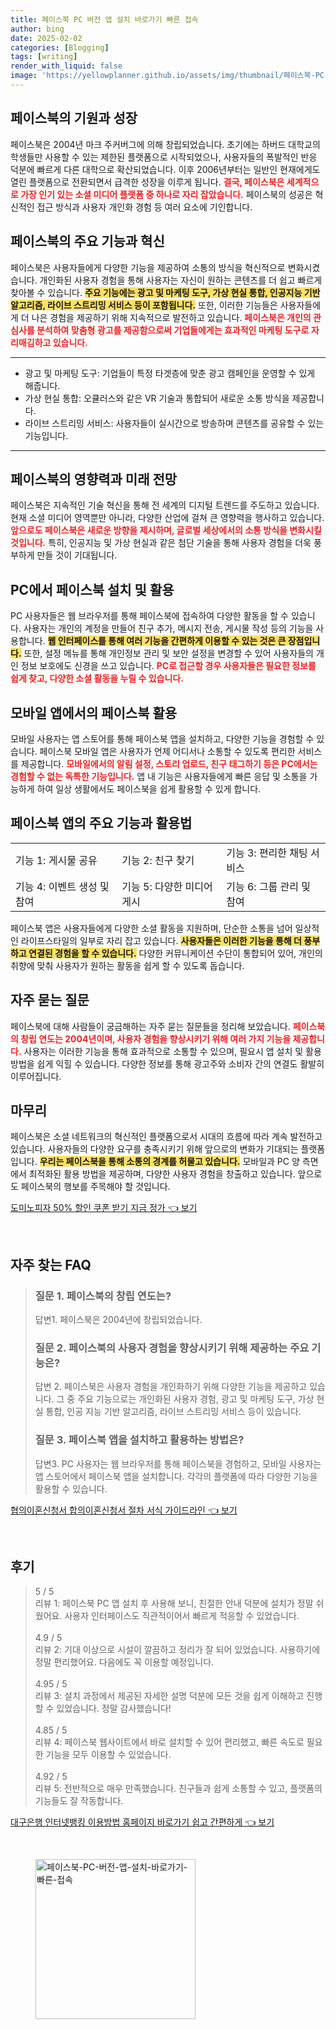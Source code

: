 ```yaml
---
title: 페이스북 PC 버전 앱 설치 바로가기 빠른 접속
author: bing
date: 2025-02-02
categories: [Blogging]
tags: [writing]
render_with_liquid: false
image: 'https://yellowplanner.github.io/assets/img/thumbnail/페이스북-PC-버전-앱-설치-바로가기-빠른-접속.webp'
---
```



<h2 id='페이스북의 기원과 성장'>페이스북의 기원과 성장</h2>

<p>페이스북은 2004년 마크 주커버그에 의해 창립되었습니다. 초기에는 하버드 대학교의 학생들만 사용할 수 있는 제한된 플랫폼으로 시작되었으나, 사용자들의 폭발적인 반응 덕분에 빠르게 다른 대학으로 확산되었습니다. 이후 2006년부터는 일반인 현재에게도 열린 플랫폼으로 전환되면서 급격한 성장을 이루게 됩니다. <b><span style="color: #ee2323;">결국, 페이스북은 세계적으로 가장 인기 있는 소셜 미디어 플랫폼 중 하나로 자리 잡았습니다.</span></b> 페이스북의 성공은 혁신적인 접근 방식과 사용자 개인화 경험 등 여러 요소에 기인합니다.</p>

<h2 id='페이스북의 주요 기능과 혁신'>페이스북의 주요 기능과 혁신</h2>

<p>페이스북은 사용자들에게 다양한 기능을 제공하여 소통의 방식을 혁신적으로 변화시켰습니다. 개인화된 사용자 경험을 통해 사용자는 자신이 원하는 콘텐츠를 더 쉽고 빠르게 찾아볼 수 있습니다. <b><span style="background-color: #ffe066;">주요 기능에는 광고 및 마케팅 도구, 가상 현실 통합, 인공지능 기반 알고리즘, 라이브 스트리밍 서비스 등이 포함됩니다.</span></b> 또한, 이러한 기능들은 사용자들에게 더 나은 경험을 제공하기 위해 지속적으로 발전하고 있습니다. <b><span style="color: #ee2323;">페이스북은 개인의 관심사를 분석하여 맞춤형 광고를 제공함으로써 기업들에게는 효과적인 마케팅 도구로 자리매김하고 있습니다.</span></b> </p>

<hr />

<ul>
    <li>광고 및 마케팅 도구: 기업들이 특정 타겟층에 맞춘 광고 캠페인을 운영할 수 있게 해줍니다.</li>
    <li>가상 현실 통합: 오큘러스와 같은 VR 기술과 통합되어 새로운 소통 방식을 제공합니다.</li>
    <li>라이브 스트리밍 서비스: 사용자들이 실시간으로 방송하며 콘텐츠를 공유할 수 있는 기능입니다.</li>
</ul>

<hr />

<h2 id='페이스북의 영향력과 미래 전망'>페이스북의 영향력과 미래 전망</h2>

<p>페이스북은 지속적인 기술 혁신을 통해 전 세계의 디지털 트렌드를 주도하고 있습니다. 현재 소셜 미디어 영역뿐만 아니라, 다양한 산업에 걸쳐 큰 영향력을 행사하고 있습니다. <b><span style="color: #ee2323;">앞으로도 페이스북은 새로운 방향을 제시하며, 글로벌 세상에서의 소통 방식을 변화시킬 것입니다.</span></b> 특히, 인공지능 및 가상 현실과 같은 첨단 기술을 통해 사용자 경험을 더욱 풍부하게 만들 것이 기대됩니다.</p>

<h2 id='PC에서 페이스북 설치 및 활용'>PC에서 페이스북 설치 및 활용</h2>

<p>PC 사용자들은 웹 브라우저를 통해 페이스북에 접속하여 다양한 활동을 할 수 있습니다. 사용자는 개인의 계정을 만들어 친구 추가, 메시지 전송, 게시물 작성 등의 기능을 사용합니다. <b><span style="background-color: #ffe066;">웹 인터페이스를 통해 여러 기능을 간편하게 이용할 수 있는 것은 큰 장점입니다.</span></b> 또한, 설정 메뉴를 통해 개인정보 관리 및 보안 설정을 변경할 수 있어 사용자들의 개인 정보 보호에도 신경을 쓰고 있습니다. <b><span style="color: #ee2323;">PC로 접근할 경우 사용자들은 필요한 정보를 쉽게 찾고, 다양한 소셜 활동을 누릴 수 있습니다.</span></b></p>

<h2 id='모바일 앱에서의 페이스북 활용'>모바일 앱에서의 페이스북 활용</h2>

<p>모바일 사용자는 앱 스토어를 통해 페이스북 앱을 설치하고, 다양한 기능을 경험할 수 있습니다. 페이스북 모바일 앱은 사용자가 언제 어디서나 소통할 수 있도록 편리한 서비스를 제공합니다. <b><span style="color: #ee2323;">모바일에서의 알림 설정, 스토리 업로드, 친구 태그하기 등은 PC에서는 경험할 수 없는 독특한 기능입니다.</span></b> 앱 내 기능은 사용자들에게 빠른 응답 및 소통을 가능하게 하여 일상 생활에서도 페이스북을 쉽게 활용할 수 있게 합니다.</p>

<h2 id='페이스북 앱의 주요 기능과 활용법'>페이스북 앱의 주요 기능과 활용법</h2>

<table>
    <tr>
        <td>기능 1: 게시물 공유</td>
        <td>기능 2: 친구 찾기</td>
        <td>기능 3: 편리한 채팅 서비스</td>
    </tr>
    <tr>
        <td>기능 4: 이벤트 생성 및 참여</td>
        <td>기능 5: 다양한 미디어 게시</td>
        <td>기능 6: 그룹 관리 및 참여</td>
    </tr>
</table>

<p>페이스북 앱은 사용자들에게 다양한 소셜 활동을 지원하며, 단순한 소통을 넘어 일상적인 라이프스타일의 일부로 자리 잡고 있습니다. <b><span style="background-color: #ffe066;">사용자들은 이러한 기능을 통해 더 풍부하고 연결된 경험을 할 수 있습니다.</span></b> 다양한 커뮤니케이션 수단이 통합되어 있어, 개인의 취향에 맞춰 사용자가 원하는 활동을 쉽게 할 수 있도록 돕습니다.</p>

<h2 id='자주 묻는 질문'>자주 묻는 질문</h2>

<p>페이스북에 대해 사람들이 궁금해하는 자주 묻는 질문들을 정리해 보았습니다. <b><span style="color: #ee2323;">페이스북의 창립 연도는 2004년이며, 사용자 경험을 향상시키기 위해 여러 가지 기능을 제공합니다.</span></b> 사용자는 이러한 기능을 통해 효과적으로 소통할 수 있으며, 필요시 앱 설치 및 활용 방법을 쉽게 익힐 수 있습니다. 다양한 정보를 통해 광고주와 소비자 간의 연결도 활발히 이루어집니다.</p>

<h2 id='마무리'>마무리</h2>

<p>페이스북은 소셜 네트워크의 혁신적인 플랫폼으로서 시대의 흐름에 따라 계속 발전하고 있습니다. 사용자들의 다양한 요구를 충족시키기 위해 앞으로의 변화가 기대되는 플랫폼입니다. <b><span style="background-color: #ffe066;">우리는 페이스북을 통해 소통의 경계를 허물고 있습니다.</span></b> 모바일과 PC 양 측면에서 최적화된 활용 방법을 제공하며, 다양한 사용자 경험을 창출하고 있습니다. 앞으로도 페이스북의 행보를 주목해야 할 것입니다.</p>


<p><a class="click-button" title="도미노피자 50% 할인 쿠폰 받기 지금 정가" href="https://yellowplanner.github.io/posts/%EB%8F%84%EB%AF%B8%EB%85%B8%ED%94%BC%EC%9E%90-50-%ED%95%A0%EC%9D%B8-%EC%BF%A0%ED%8F%B0-%EB%B0%9B%EA%B8%B0-%EC%A7%80%EA%B8%88-%EC%A0%95%EA%B0%80/" rel="dofollow">도미노피자 50% 할인 쿠폰 받기 지금 정가 👈 보기</a></p><br>
<h2 id='자주_찾는_FAQ'>자주 찾는 FAQ</h2>
<div itemscope="" itemtype="https://schema.org/FAQPage"> 
<blockquote> 
<div itemscope="" itemprop="mainEntity" itemtype="https://schema.org/Question"> 
<h3 itemprop="name">질문 1. 페이스북의 창립 연도는?</h3> 
<div itemscope="" itemprop="acceptedAnswer" itemtype="https://schema.org/Answer"> 
<span itemprop="text"> 
<p>답변1. 페이스북은 2004년에 창립되었습니다.</p> 
</span> 
</div> 
</div> 
<div itemscope="" itemprop="mainEntity" itemtype="https://schema.org/Question"> 
<h3 itemprop="name">질문 2. 페이스북의 사용자 경험을 향상시키기 위해 제공하는 주요 기능은?</h3> 
<div itemscope="" itemprop="acceptedAnswer" itemtype="https://schema.org/Answer"> 
<span itemprop="text"> 
<p>답변 2. 페이스북은 사용자 경험을 개인화하기 위해 다양한 기능을 제공하고 있습니다. 그 중 주요 기능으로는 개인화된 사용자 경험, 광고 및 마케팅 도구, 가상 현실 통합, 인공 지능 기반 알고리즘, 라이브 스트리밍 서비스 등이 있습니다.</p> 
</span> 
</div> 
</div> 
<div itemscope="" itemprop="mainEntity" itemtype="https://schema.org/Question"> 
<h3 itemprop="name">질문 3. 페이스북 앱을 설치하고 활용하는 방법은?</h3> 
<div itemscope="" itemprop="acceptedAnswer" itemtype="https://schema.org/Answer"> 
<span itemprop="text"> 
<p>답변3. PC 사용자는 웹 브라우저를 통해 페이스북을 경험하고, 모바일 사용자는 앱 스토어에서 페이스북 앱을 설치합니다. 각각의 플랫폼에 따라 다양한 기능을 활용할 수 있습니다.</p> 
</span> 
</div> 
</div> 
</blockquote> 
</div>
<p><a class="click-button" title="협의이혼신청서 합의이혼신청서 절차 서식 가이드라인" href="https://yellowplanner.github.io/posts/%ED%98%91%EC%9D%98%EC%9D%B4%ED%98%BC%EC%8B%A0%EC%B2%AD%EC%84%9C-%ED%95%A9%EC%9D%98%EC%9D%B4%ED%98%BC%EC%8B%A0%EC%B2%AD%EC%84%9C-%EC%A0%88%EC%B0%A8-%EC%84%9C%EC%8B%9D-%EA%B0%80%EC%9D%B4%EB%93%9C%EB%9D%BC%EC%9D%B8/" rel="dofollow">협의이혼신청서 합의이혼신청서 절차 서식 가이드라인 👈 보기</a></p><br>
<h2 id='후기'>후기</h2>
<div itemscope itemtype="https://schema.org/Product">
  <blockquote>
  <div itemprop="review" itemscope itemtype="https://schema.org/Review">
      <div itemprop="reviewRating" itemscope itemtype="https://schema.org/Rating"> <span itemprop="ratingValue">5</span> / <span itemprop="bestRating">5</span> </div>
      <span itemprop="reviewBody">리뷰 1: 페이스북 PC 앱 설치 후 사용해 보니, 친절한 안내 덕분에 설치가 정말 쉬웠어요. 사용자 인터페이스도 직관적이어서 빠르게 적응할 수 있었습니다.</span>
  </div>
  <br>
  <div itemprop="review" itemscope itemtype="https://schema.org/Review">
      <div itemprop="reviewRating" itemscope itemtype="https://schema.org/Rating"> <span itemprop="ratingValue">4.9</span> / <span itemprop="bestRating">5</span> </div>
      <span itemprop="reviewBody">리뷰 2: 기대 이상으로 시설이 깔끔하고 정리가 잘 되어 있었습니다. 사용하기에 정말 편리했어요. 다음에도 꼭 이용할 예정입니다.</span>
  </div>
  <br>
  <div itemprop="review" itemscope itemtype="https://schema.org/Review">
      <div itemprop="reviewRating" itemscope itemtype="https://schema.org/Rating"> <span itemprop="ratingValue">4.95</span> / <span itemprop="bestRating">5</span> </div>
      <span itemprop="reviewBody">리뷰 3: 설치 과정에서 제공된 자세한 설명 덕분에 모든 것을 쉽게 이해하고 진행할 수 있었습니다. 정말 감사했습니다!</span>
  </div>
  <br>
  <div itemprop="review" itemscope itemtype="https://schema.org/Review">
      <div itemprop="reviewRating" itemscope itemtype="https://schema.org/Rating"> <span itemprop="ratingValue">4.85</span> / <span itemprop="bestRating">5</span> </div>
      <span itemprop="reviewBody">리뷰 4: 페이스북 웹사이트에서 바로 설치할 수 있어 편리했고, 빠른 속도로 필요한 기능을 모두 이용할 수 있었습니다.</span>
  </div>
  <br>
  <div itemprop="review" itemscope itemtype="https://schema.org/Review">
      <div itemprop="reviewRating" itemscope itemtype="https://schema.org/Rating"> <span itemprop="ratingValue">4.92</span> / <span itemprop="bestRating">5</span> </div>
      <span itemprop="reviewBody">리뷰 5: 전반적으로 매우 만족했습니다. 친구들과 쉽게 소통할 수 있고, 플랫폼의 기능들도 잘 작동합니다.</span>
  </div>
  </blockquote>
</div>
<p><a class="click-button" title="대구은행 인터넷뱅킹 이용방법 홈페이지 바로가기 쉽고 간편하게" href="https://yellowplanner.github.io/posts/%EB%8C%80%EA%B5%AC%EC%9D%80%ED%96%89-%EC%9D%B8%ED%84%B0%EB%84%B7%EB%B1%85%ED%82%B9-%EC%9D%B4%EC%9A%A9%EB%B0%A9%EB%B2%95-%ED%99%88%ED%8E%98%EC%9D%B4%EC%A7%80-%EB%B0%94%EB%A1%9C%EA%B0%80%EA%B8%B0-%EC%89%BD%EA%B3%A0-%EA%B0%84%ED%8E%B8%ED%95%98%EA%B2%8C/" rel="dofollow">대구은행 인터넷뱅킹 이용방법 홈페이지 바로가기 쉽고 간편하게 👈 보기</a></p><br>
<figure class="image"><img src="https://yellowplanner.github.io/assets/img/thumbnail/페이스북-PC-버전-앱-설치-바로가기-빠른-접속.webp" alt="페이스북-PC-버전-앱-설치-바로가기-빠른-접속" width="256" height="256"></figure>